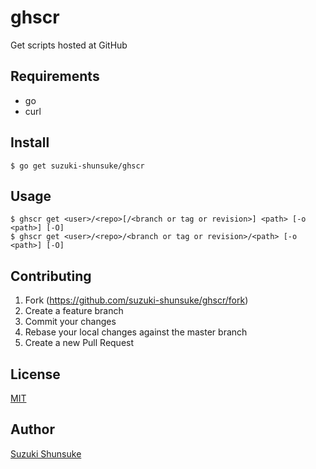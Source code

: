 # ghscr

Get scripts hosted at GitHub

## Requirements

* go
* curl

## Install

```
$ go get suzuki-shunsuke/ghscr
```

## Usage

```
$ ghscr get <user>/<repo>[/<branch or tag or revision>] <path> [-o <path>] [-O]
$ ghscr get <user>/<repo>/<branch or tag or revision>/<path> [-o <path>] [-O]
```

## Contributing

1. Fork (https://github.com/suzuki-shunsuke/ghscr/fork)
2. Create a feature branch
3. Commit your changes
4. Rebase your local changes against the master branch
5. Create a new Pull Request

## License

[MIT](LICENSE)

## Author

[Suzuki Shunsuke](https://github.com/suzuki-shunsuke)
